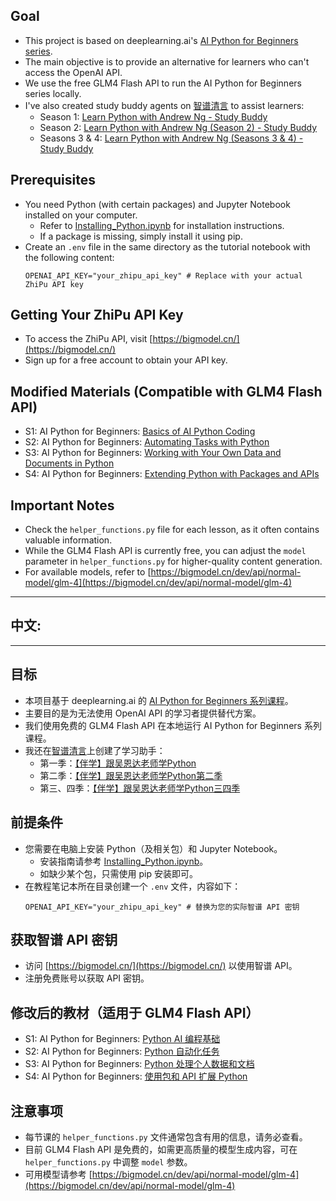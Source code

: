 ## Goal
- This project is based on deeplearning.ai's [AI Python for Beginners series](https://learn.deeplearning.ai/courses/ai-python-for-beginners).
- The main objective is to provide an alternative for learners who can't access the OpenAI API.
- We use the free GLM4 Flash API to run the AI Python for Beginners series locally.
- I've also created study buddy agents on [智谱清言](https://chatglm.cn/) to assist learners:
  - Season 1: [Learn Python with Andrew Ng - Study Buddy](https://chatglm.cn/main/gdetail/66ba050ebf79f88056ba4fa5?lang=en)
  - Season 2: [Learn Python with Andrew Ng (Season 2) - Study Buddy](https://chatglm.cn/main/gdetail/66d576c2e27e9d7acf9fd04f?lang=en)
  - Seasons 3 & 4: [Learn Python with Andrew Ng (Seasons 3 & 4) - Study Buddy](https://chatglm.cn/main/gdetail/66ed17f4c11b5e859c1e82e3?lang=en)

## Prerequisites
- You need Python (with certain packages) and Jupyter Notebook installed on your computer.
  - Refer to [Installing_Python.ipynb](https://github.com/nicky-aigc/AI-Python-For-Beginners-with-GLM4/blob/main/S4/L7/Installing_Python.ipynb) for installation instructions.
  - If a package is missing, simply install it using pip.
- Create an `.env` file in the same directory as the tutorial notebook with the following content:
  ```
  OPENAI_API_KEY="your_zhipu_api_key" # Replace with your actual ZhiPu API key
  ```

## Getting Your ZhiPu API Key
- To access the ZhiPu API, visit [https://bigmodel.cn/](https://bigmodel.cn/)
- Sign up for a free account to obtain your API key.

## Modified Materials (Compatible with GLM4 Flash API)
- S1: AI Python for Beginners: [Basics of AI Python Coding](https://github.com/nicky-aigc/AI-Python-For-Beginners-with-GLM4/tree/main/S1)
- S2: AI Python for Beginners: [Automating Tasks with Python](https://github.com/nicky-aigc/AI-Python-For-Beginners-with-GLM4/tree/main/S2)
- S3: AI Python for Beginners: [Working with Your Own Data and Documents in Python](https://github.com/nicky-aigc/AI-Python-For-Beginners-with-GLM4/tree/main/S3)
- S4: AI Python for Beginners: [Extending Python with Packages and APIs](https://github.com/nicky-aigc/AI-Python-For-Beginners-with-GLM4/tree/main/S4)

## Important Notes
- Check the `helper_functions.py` file for each lesson, as it often contains valuable information.
- While the GLM4 Flash API is currently free, you can adjust the `model` parameter in `helper_functions.py` for higher-quality content generation.
- For available models, refer to [https://bigmodel.cn/dev/api/normal-model/glm-4](https://bigmodel.cn/dev/api/normal-model/glm-4)

---

## 中文:

---

## 目标
- 本项目基于 deeplearning.ai 的 [AI Python for Beginners 系列课程](https://learn.deeplearning.ai/courses/ai-python-for-beginners)。
- 主要目的是为无法使用 OpenAI API 的学习者提供替代方案。
- 我们使用免费的 GLM4 Flash API 在本地运行 AI Python for Beginners 系列课程。
- 我还在[智谱清言](https://chatglm.cn/)上创建了学习助手：
  - 第一季：[【伴学】跟吴恩达老师学Python](https://chatglm.cn/main/gdetail/66ba050ebf79f88056ba4fa5)
  - 第二季：[【伴学】跟吴恩达老师学Python第二季](https://chatglm.cn/main/gdetail/66d576c2e27e9d7acf9fd04f)
  - 第三、四季：[【伴学】跟吴恩达老师学Python三四季](https://chatglm.cn/main/gdetail/66ed17f4c11b5e859c1e82e3)

## 前提条件
- 您需要在电脑上安装 Python（及相关包）和 Jupyter Notebook。
  - 安装指南请参考 [Installing_Python.ipynb](https://github.com/nicky-aigc/AI-Python-For-Beginners-with-GLM4/blob/main/S4/L7/Installing_Python.ipynb)。
  - 如缺少某个包，只需使用 pip 安装即可。
- 在教程笔记本所在目录创建一个 `.env` 文件，内容如下：
  ```
  OPENAI_API_KEY="your_zhipu_api_key" # 替换为您的实际智谱 API 密钥
  ```

## 获取智谱 API 密钥
- 访问 [https://bigmodel.cn/](https://bigmodel.cn/) 以使用智谱 API。
- 注册免费账号以获取 API 密钥。

## 修改后的教材（适用于 GLM4 Flash API）
- S1: AI Python for Beginners: [Python AI 编程基础](https://github.com/nicky-aigc/AI-Python-For-Beginners-with-GLM4/tree/main/S1)
- S2: AI Python for Beginners: [Python 自动化任务](https://github.com/nicky-aigc/AI-Python-For-Beginners-with-GLM4/tree/main/S2)
- S3: AI Python for Beginners: [Python 处理个人数据和文档](https://github.com/nicky-aigc/AI-Python-For-Beginners-with-GLM4/tree/main/S3)
- S4: AI Python for Beginners: [使用包和 API 扩展 Python](https://github.com/nicky-aigc/AI-Python-For-Beginners-with-GLM4/tree/main/S4)

## 注意事项
- 每节课的 `helper_functions.py` 文件通常包含有用的信息，请务必查看。
- 目前 GLM4 Flash API 是免费的，如需更高质量的模型生成内容，可在 `helper_functions.py` 中调整 `model` 参数。
- 可用模型请参考 [https://bigmodel.cn/dev/api/normal-model/glm-4](https://bigmodel.cn/dev/api/normal-model/glm-4)
